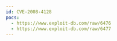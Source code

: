 ```yaml
---
id: CVE-2008-4128
pocs:
  - https://www.exploit-db.com/raw/6476
  - https://www.exploit-db.com/raw/6477
---
```


